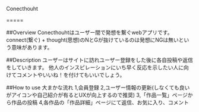 Conecthouht

=====

##Overview
Conecthouhtはユーザー間で発想を繋ぐwebアプリです。
connect(繋ぐ) + thought(思想)のNとGが抜けているのは発想にNGは無いという意味があります。

##Description
ユーザーはサイトに訪れユーザー登録をした後に各自投稿や返信をしていきます。
他人のインスピレーションにいち早く反応を示したい人に向けてコメントやいいね！を付けてもいいでしょう。

##How to use
大まかな流れ
1,会員登録
2,ユーザー情報の更新(しなくても良いがアイコンや自己紹介が有るとUXが向上するので推奨)
3,「作品一覧」ページから作品の投稿
4,各作品の「作品詳細」ページにて返信、お気に入り、コメント

